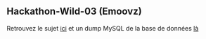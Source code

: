 ## Hackathon-Wild-03 (Emoovz)

Retrouvez le sujet [ici](https://drive.google.com/open?id=1y9VweGOFnrVQ6AzSyq1GIJoR9aa6VxTr) et un dump MySQL de la base
de données [là](https://gist.github.com/thibaut-decherit/dc6d2820042204fb3bdb9bb187971ee0)
